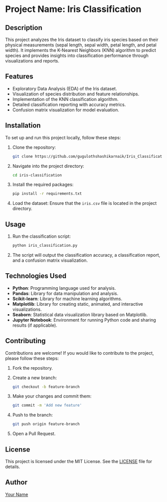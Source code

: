 # Project Name: Iris Classification

## Description
This project analyzes the Iris dataset to classify iris species based on their physical measurements (sepal length, sepal width, petal length, and petal width). It implements the K-Nearest Neighbors (KNN) algorithm to predict species and provides insights into classification performance through visualizations and reports.

## Features
- Exploratory Data Analysis (EDA) of the Iris dataset.
- Visualization of species distribution and feature relationships.
- Implementation of the KNN classification algorithm.
- Detailed classification reporting with accuracy metrics.
- Confusion matrix visualization for model evaluation.

## Installation
To set up and run this project locally, follow these steps:

1. Clone the repository:
    ```bash
    git clone https://github.com/gugulothshashikarnaik/Iris_Classification.git
    ```

2. Navigate into the project directory:
    ```bash
    cd iris-classification
    ```

3. Install the required packages:
    ```bash
    pip install -r requirements.txt
    ```

4. Load the dataset: Ensure that the `iris.csv` file is located in the project directory.

## Usage
1. Run the classification script:
    ```bash
    python iris_classification.py
    ```

2. The script will output the classification accuracy, a classification report, and a confusion matrix visualization.

## Technologies Used
- **Python**: Programming language used for analysis.
- **Pandas**: Library for data manipulation and analysis.
- **Scikit-learn**: Library for machine learning algorithms.
- **Matplotlib**: Library for creating static, animated, and interactive visualizations.
- **Seaborn**: Statistical data visualization library based on Matplotlib.
- **Jupyter Notebook**: Environment for running Python code and sharing results (if applicable).

## Contributing
Contributions are welcome! If you would like to contribute to the project, please follow these steps:

1. Fork the repository.
2. Create a new branch:
    ```bash
    git checkout -b feature-branch
    ```

3. Make your changes and commit them:
    ```bash
    git commit -m 'Add new feature'
    ```

4. Push to the branch:
    ```bash
    git push origin feature-branch
    ```

5. Open a Pull Request.

## License
This project is licensed under the MIT License. See the [LICENSE](LICENSE) file for details.

## Author
[Your Name](https://github.com/yourusername)
